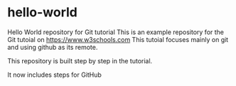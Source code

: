 # hello-world
Hello World repository for Git tutorial
This is an example repository for the Git tutoial on https://www.w3schools.com
This tutoial focuses mainly on git and using github as its remote.

This repository is built step by step in the tutorial.

It now includes steps for GitHub
